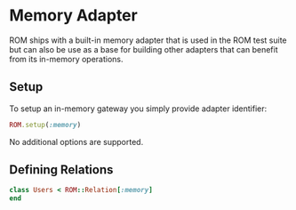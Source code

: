 # Memory Adapter

ROM ships with a built-in memory adapter that is used in the ROM test suite but
can also be use as a base for building other adapters that can benefit from its
in-memory operations.

## Setup

To setup an in-memory gateway you simply provide adapter identifier:

``` ruby
ROM.setup(:memory)
```

No additional options are supported.

## Defining Relations

``` ruby
class Users < ROM::Relation[:memory]
end
```
